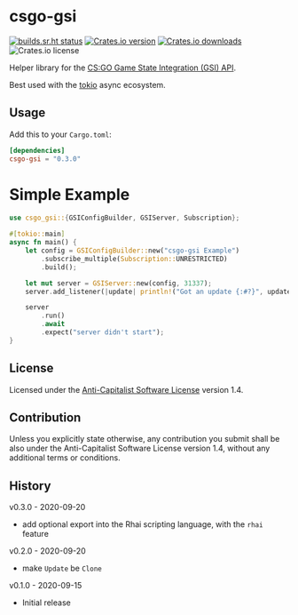 # csgo-gsi

[![builds.sr.ht status](https://builds.sr.ht/~boringcactus/csgo-gsi.svg)](https://builds.sr.ht/~boringcactus/csgo-gsi?)
[![Crates.io version](https://img.shields.io/crates/v/csgo-gsi)](https://crates.io/crates/csgo-gsi)
[![Crates.io downloads](https://img.shields.io/crates/d/csgo-gsi)](https://crates.io/crates/csgo-gsi)
![Crates.io license](https://img.shields.io/crates/l/csgo-gsi)

Helper library for the [CS:GO Game State Integration (GSI) API][gsi].

Best used with the [tokio](https://tokio.rs/) async ecosystem.

[gsi]: https://developer.valvesoftware.com/wiki/Counter-Strike:_Global_Offensive_Game_State_Integration

## Usage

Add this to your `Cargo.toml`:

```toml
[dependencies]
csgo-gsi = "0.3.0"
```

# Simple Example

```rust
use csgo_gsi::{GSIConfigBuilder, GSIServer, Subscription};

#[tokio::main]
async fn main() {
    let config = GSIConfigBuilder::new("csgo-gsi Example")
        .subscribe_multiple(Subscription::UNRESTRICTED)
        .build();

    let mut server = GSIServer::new(config, 31337);
    server.add_listener(|update| println!("Got an update {:#?}", update));

    server
        .run()
        .await
        .expect("server didn't start");
}
```

## License

Licensed under the [Anti-Capitalist Software License](https://anticapitalist.software/) version 1.4.

## Contribution

Unless you explicitly state otherwise, any contribution you submit shall be
also under the Anti-Capitalist Software License version 1.4, without any additional terms or conditions.

## History

v0.3.0 - 2020-09-20
- add optional export into the Rhai scripting language, with the `rhai` feature

v0.2.0 - 2020-09-20
- make `Update` be `Clone`

v0.1.0 - 2020-09-15
- Initial release
